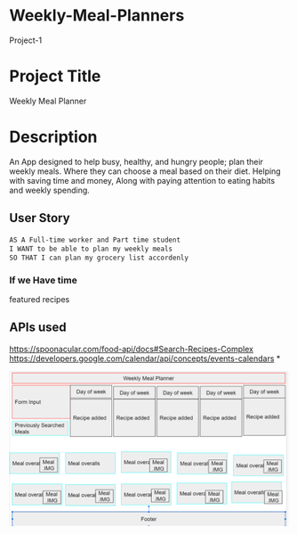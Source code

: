 # Weekly-Meal-Planners
Project-1


# Project Title 
Weekly Meal Planner

# Description 
An App designed to help busy, healthy, and hungry people; plan their weekly meals. 
Where they can choose a meal based on their diet. Helping with saving time and money, 
Along with paying attention to eating habits and weekly spending.

## User Story
```
AS A Full-time worker and Part time student
I WANT to be able to plan my weekly meals
SO THAT I can plan my grocery list accordenly 
```


### If we Have time
featured recipes 

## APIs used 

https://spoonacular.com/food-api/docs#Search-Recipes-Complex
https://developers.google.com/calendar/api/concepts/events-calendars  *

![screenshot](./assets/images/UpdatedWireframe.PNG)
